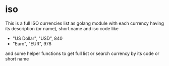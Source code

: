 # iso
This is a full ISO currencies list as golang module with each currency having its description (or name), short name and iso code like
- "US Dollar", "USD", 840
- "Euro", "EUR", 978

and some helper functions to get full list or search currency by its code or short name
